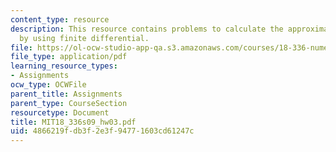 ```yaml
---
content_type: resource
description: This resource contains problems to calculate the approximation error
  by using finite differential.
file: https://ol-ocw-studio-app-qa.s3.amazonaws.com/courses/18-336-numerical-methods-for-partial-differential-equations-spring-2009/4866219fdb3f2e3f94771603cd61247c_MIT18_336s09_hw03.pdf
file_type: application/pdf
learning_resource_types:
- Assignments
ocw_type: OCWFile
parent_title: Assignments
parent_type: CourseSection
resourcetype: Document
title: MIT18_336s09_hw03.pdf
uid: 4866219f-db3f-2e3f-9477-1603cd61247c
---
```

